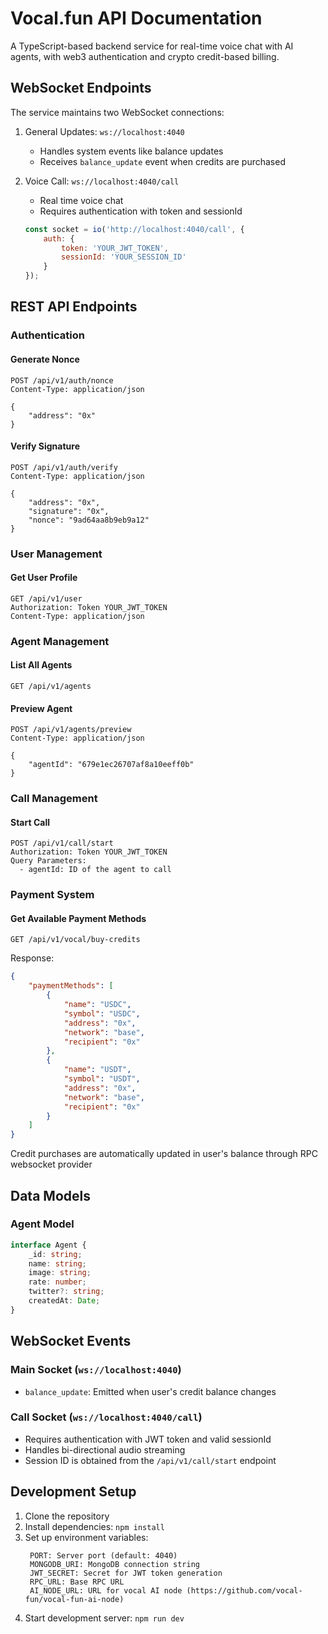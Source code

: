 # Vocal.fun API Documentation

A TypeScript-based backend service for real-time voice chat with AI agents, with web3 authentication and crypto credit-based billing.

## WebSocket Endpoints

The service maintains two WebSocket connections:

1. General Updates: `ws://localhost:4040`
   - Handles system events like balance updates
   - Receives `balance_update` event when credits are purchased

2. Voice Call: `ws://localhost:4040/call`
   - Real time voice chat
   - Requires authentication with token and sessionId
   ```javascript
   const socket = io('http://localhost:4040/call', {
       auth: {
           token: 'YOUR_JWT_TOKEN',
           sessionId: 'YOUR_SESSION_ID'
       }
   });
   ```

## REST API Endpoints

### Authentication

#### Generate Nonce
```http
POST /api/v1/auth/nonce
Content-Type: application/json

{
    "address": "0x"
}
```

#### Verify Signature
```http
POST /api/v1/auth/verify
Content-Type: application/json

{
    "address": "0x",
    "signature": "0x",
    "nonce": "9ad64aa8b9eb9a12"
}
```

### User Management

#### Get User Profile
```http
GET /api/v1/user
Authorization: Token YOUR_JWT_TOKEN
Content-Type: application/json
```

### Agent Management

#### List All Agents
```http
GET /api/v1/agents
```

#### Preview Agent
```http
POST /api/v1/agents/preview
Content-Type: application/json

{
    "agentId": "679e1ec26707af8a10eeff0b"
}
```

### Call Management

#### Start Call
```http
POST /api/v1/call/start
Authorization: Token YOUR_JWT_TOKEN
Query Parameters:
  - agentId: ID of the agent to call
```

### Payment System

#### Get Available Payment Methods
```http
GET /api/v1/vocal/buy-credits
```

Response:
```json
{
    "paymentMethods": [
        {
            "name": "USDC",
            "symbol": "USDC",
            "address": "0x",
            "network": "base",
            "recipient": "0x"
        },
        {
            "name": "USDT",
            "symbol": "USDT",
            "address": "0x",
            "network": "base",
            "recipient": "0x"
        }
    ]
}
```

Credit purchases are automatically updated in user's balance through RPC websocket provider

## Data Models

### Agent Model
```typescript
interface Agent {
    _id: string;
    name: string;
    image: string;
    rate: number;
    twitter?: string;
    createdAt: Date;
}
```

## WebSocket Events

### Main Socket (`ws://localhost:4040`)
- `balance_update`: Emitted when user's credit balance changes

### Call Socket (`ws://localhost:4040/call`)
- Requires authentication with JWT token and valid sessionId
- Handles bi-directional audio streaming
- Session ID is obtained from the `/api/v1/call/start` endpoint

## Development Setup

1. Clone the repository
2. Install dependencies: `npm install`
3. Set up environment variables:
   ```
    PORT: Server port (default: 4040)
    MONGODB_URI: MongoDB connection string
    JWT_SECRET: Secret for JWT token generation
    RPC_URL: Base RPC URL
    AI_NODE_URL: URL for vocal AI node (https://github.com/vocal-fun/vocal-fun-ai-node)
   ```
4. Start development server: `npm run dev`

